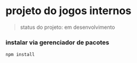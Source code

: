 # projeto do jogos internos
>status do projeto: em desenvolvimento
### instalar via gerenciador de pacotes
```
npm install
```

